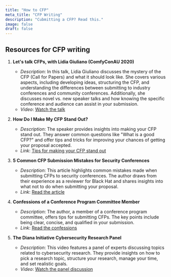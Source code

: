 ```yaml
---
title: "How to CFP"
meta_title: "CFP Writing"
description: "Cubmitting a CFP? Read this."
image: false
draft: false
---
```


## Resources for CFP writing

1. **Let's talk CFPs, with Lidia Giuliano (ComfyConAU 2020)**
   - *Description*: In this talk, Lidia Giuliano discusses the mystery of the CFP (Call for Papers) and what it should look like. She covers various aspects, including developing ideas, structuring the CFP, and understanding the differences between submitting to industry conferences and community conferences. Additionally, she discusses novel vs. new speaker talks and how knowing the specific conference and audience can assist in your submission.
   - *Video*: [Watch the talk](https://youtu.be/Z4BftJvs9uE?si=3t0tcne27UbPx_QE)

2. **How Do I Make My CFP Stand Out?**
   - *Description*: The speaker provides insights into making your CFP stand out. They answer common questions like "What is a good CFP?" and offer tips and tricks for improving your chances of getting your proposal accepted.
   - *Link*: [Tips for making your CFP stand out](https://defcon.org/html/links/dc-speakerscorner.html#nikita-cfp)

3. **5 Common CFP Submission Mistakes for Security Conferences**
   - *Description*: This article highlights common mistakes made when submitting CFPs to security conferences. The author draws from their experience as a reviewer for Black Hat and shares insights into what not to do when submitting your proposal.
   - *Link*: [Read the article](https://research.kudelskisecurity.com/2020/04/02/5-common-cfp-submission-mistakes-for-security-conferences/)

4. **Confessions of a Conference Program Committee Member**
   - *Description*: The author, a member of a conference program committee, offers tips for submitting CFPs. The key points include being clear, concise, and qualified in your submission.
   - *Link*: [Read the confessions](https://cyberz.wtf/posts/confessions-of-a-conference-program-committee-member/)

5. **The Diana Initiative Cybersecurity Research Panel**
   - *Description*: This video features a panel of experts discussing topics related to cybersecurity research. They provide insights on how to pick a research topic, structure your research, manage your time, and set realistic goals.
   - *Video*: [Watch the panel discussion](https://youtu.be/_SwOxK3T1gg?si=EwoVqQMvHhT2ActD)
